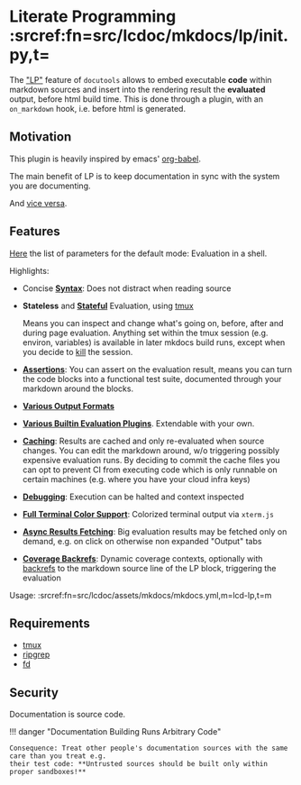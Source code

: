 # Literate Programming :srcref:fn=src/lcdoc/mkdocs/lp/__init__.py,t=

The ["LP"](https://en.wikipedia.org/wiki/Literate_programming) feature of `docutools` allows to
embed executable **code** within markdown sources and insert into the rendering result the
**evaluated** output, before html build time. This is done through a plugin, with an `on_markdown`
hook, i.e. before html is generated.



## Motivation

This plugin is heavily inspired by emacs' [org-babel](https://orgmode.org/worg/org-contrib/babel/).

The main benefit of LP is to keep documentation in sync with the system you are documenting.

And [vice versa](./parameters.md#asserts).


## Features

[Here](./parameters.md) the list of parameters for the default mode: Evaluation in a shell.

Highlights:

- Concise **[Syntax](./syntax.md)**: Does not distract when reading source

- **Stateless** and [**Stateful**](./sessions.md) Evaluation, using
  [tmux][tmux]  

  Means you can inspect and change what's going on, before, after and during page evaluation.
  Anything set within the tmux session (e.g. environ, variables) is available in later mkdocs build
  runs, except when you decide to [kill](./parameters#kill_session) the session.

- [**Assertions**](./parameters.md#asserts): You can assert on the evaluation result, means you can
  turn the code blocks into a functional test suite, documented through your markdown around the
  blocks.

- [**Various Output Formats**](./parameters.md#fmt)

- [**Various Builtin Evaluation Plugins**](./plugs/overview.md). Extendable with your own.

- [**Caching**](./eval.md): Results are cached and only re-evaluated when source changes. You can edit the
  markdown around, w/o triggering possibly expensive evaluation runs. 
  By deciding to commit the cache files you can opt to prevent CI from executing code which is only
  runnable on certain machines (e.g. where you have your cloud infra keys)

- [**Debugging**](./parameters.md#pdb): Execution can be halted and context inspected

- [**Full Terminal Color Support**](./xterm.md): Colorized terminal output via `xterm.js`  

- [**Async Results Fetching**](./async.md): Big evaluation results may be fetched only on demand, e.g. on click on
  otherwise non expanded "Output" tabs

- [**Coverage Backrefs**](./plugs/cov_report.md): Dynamic coverage contexts, optionally with
  [backrefs](../../about/coverage.md) to the markdown source line of the LP block, triggering the evaluation


Usage: :srcref:fn=src/lcdoc/assets/mkdocs/mkdocs.yml,m=lcd-lp,t=m

## Requirements

- [tmux][tmux]
- [ripgrep][rg]
- [fd][fd]



## Security

Documentation is source code.

!!! danger "Documentation Building Runs Arbitrary Code"

    Consequence: Treat other people's documentation sources with the same care than you treat e.g.
    their test code: **Untrusted sources should be built only within proper sandboxes!**



[tmux]: https://en.wikipedia.org/wiki/Tmux
[rg]: https://github.com/BurntSushi/ripgrep
[fd]: https://github.com/sharkdp/fd
